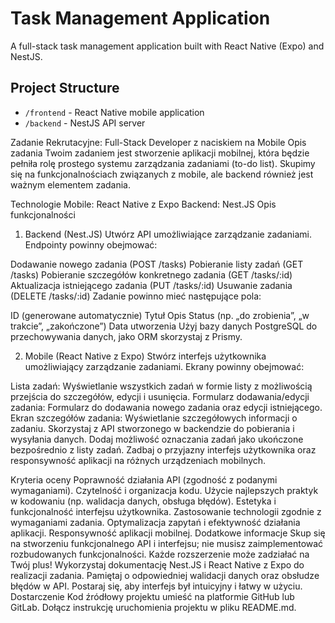 # Task Management Application

A full-stack task management application built with React Native (Expo) and NestJS.

## Project Structure

- `/frontend` - React Native mobile application
- `/backend` - NestJS API server


Zadanie Rekrutacyjne: Full-Stack Developer z naciskiem na Mobile
Opis zadania
Twoim zadaniem jest stworzenie aplikacji mobilnej, która będzie pełniła rolę prostego systemu zarządzania zadaniami (to-do list). Skupimy się na funkcjonalnościach związanych z mobile, ale backend również jest ważnym elementem zadania.

Technologie
Mobile: React Native z Expo
Backend: Nest.JS
Opis funkcjonalności
1. Backend (Nest.JS)
   Utwórz API umożliwiające zarządzanie zadaniami. Endpointy powinny obejmować:

Dodawanie nowego zadania (POST /tasks)
Pobieranie listy zadań (GET /tasks)
Pobieranie szczegółów konkretnego zadania (GET /tasks/:id)
Aktualizacja istniejącego zadania (PUT /tasks/:id)
Usuwanie zadania (DELETE /tasks/:id)
Zadanie powinno mieć następujące pola:

ID (generowane automatycznie)
Tytuł
Opis
Status (np. „do zrobienia”, „w trakcie”, „zakończone”)
Data utworzenia
Użyj bazy danych PostgreSQL do przechowywania danych, jako ORM skorzystaj z Prismy.

2. Mobile (React Native z Expo)
   Stwórz interfejs użytkownika umożliwiający zarządzanie zadaniami. Ekrany powinny obejmować:

Lista zadań: Wyświetlanie wszystkich zadań w formie listy z możliwością przejścia do szczegółów, edycji i usunięcia.
Formularz dodawania/edycji zadania: Formularz do dodawania nowego zadania oraz edycji istniejącego.
Ekran szczegółów zadania: Wyświetlanie szczegółowych informacji o zadaniu.
Skorzystaj z API stworzonego w backendzie do pobierania i wysyłania danych. Dodaj możliwość oznaczania zadań jako ukończone bezpośrednio z listy zadań. Zadbaj o przyjazny interfejs użytkownika oraz responsywność aplikacji na różnych urządzeniach mobilnych.

Kryteria oceny
Poprawność działania API (zgodność z podanymi wymaganiami).
Czytelność i organizacja kodu.
Użycie najlepszych praktyk w kodowaniu (np. walidacja danych, obsługa błędów).
Estetyka i funkcjonalność interfejsu użytkownika.
Zastosowanie technologii zgodnie z wymaganiami zadania.
Optymalizacja zapytań i efektywność działania aplikacji.
Responsywność aplikacji mobilnej.
Dodatkowe informacje
Skup się na stworzeniu funkcjonalnego API i interfejsu; nie musisz zaimplementować rozbudowanych funkcjonalności. Każde rozszerzenie może zadziałać na Twój plus!
Wykorzystaj dokumentację Nest.JS i React Native z Expo do realizacji zadania.
Pamiętaj o odpowiedniej walidacji danych oraz obsłudze błędów w API.
Postaraj się, aby interfejs był intuicyjny i łatwy w użyciu.
Dostarczenie
Kod źródłowy projektu umieść na platformie GitHub lub GitLab.
Dołącz instrukcję uruchomienia projektu w pliku README.md.